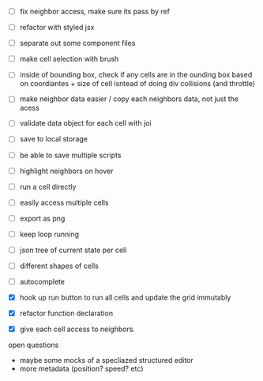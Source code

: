 - [ ] fix neighbor access, make sure its pass by ref
- [ ] refactor with styled jsx
- [ ] separate out some component files
- [ ] make cell selection with brush
- [ ] inside of bounding box, check if any cells are in the ounding box based on coordiantes + size of cell isntead of doing div collisions (and throttle)
- [ ] make neighbor data easier / copy each neighbors data, not just the acess
- [ ] validate data object for each cell with joi
- [ ] save to local storage
- [ ] be able to save multiple scripts
- [ ] highlight neighbors on hover
- [ ] run a cell directly
- [ ] easily access multiple cells
- [ ] export as png
- [ ] keep loop running 
- [ ] json tree of current state per cell
- [ ] different shapes of cells
- [ ] autocomplete
- [x] hook up run button to run all cells and update the grid immutably
- [x] refactor function declaration 
- [x] give each cell access to neighbors.


open questions
- maybe some mocks of a specliazed structured editor
- more metadata (position? speed? etc)